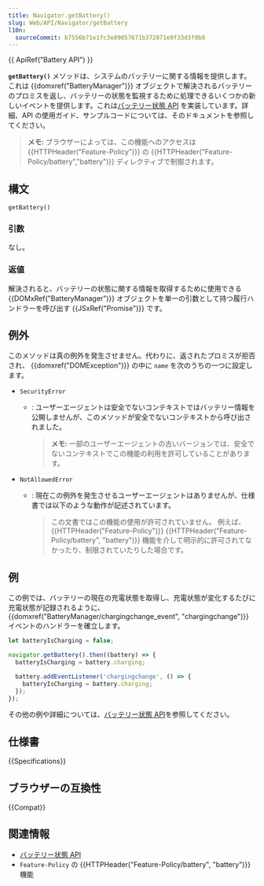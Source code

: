 ```yaml
---
title: Navigator.getBattery()
slug: Web/API/Navigator/getBattery
l10n:
  sourceCommit: b7556b71e1fc3e89057671b372871e9f33d3f0b8
---
```


{{ ApiRef("Battery API") }}

**`getBattery()`** メソッドは、システムのバッテリーに関する情報を提供します。これは {{domxref("BatteryManager")}} オブジェクトで解決されるバッテリーのプロミスを返し、バッテリーの状態を監視するために処理できるいくつかの新しいイベントを提供します。これは[バッテリー状態 API](/ja/docs/Web/API/Battery_Status_API) を実装しています。詳細、API の使用ガイド、サンプルコードについては、そのドキュメントを参照してください。

> **メモ:** ブラウザーによっては、この機能へのアクセスは {{HTTPHeader("Feature-Policy")}} の {{HTTPHeader("Feature-Policy/battery","battery")}} ディレクティブで制御されます。

## 構文

```js-nolint
getBattery()
```

### 引数

なし。

### 返値

解決されると、バッテリーの状態に関する情報を取得するために使用できる {{DOMxRef("BatteryManager")}} オブジェクトを単一の引数として持つ履行ハンドラーを呼び出す {{JSxRef("Promise")}} です。

## 例外

このメソッドは真の例外を発生させません。代わりに、返されたプロミスが拒否され、 {{domxref("DOMException")}} の中に `name` を次のうちの一つに設定します。

- `SecurityError`

  - : ユーザーエージェントは安全でないコンテキストではバッテリー情報を公開しませんが、このメソッドが安全でないコンテキストから呼び出されました。

    > **メモ:** 一部のユーザーエージェントの古いバージョンでは、安全でないコンテキストでこの機能の利用を許可していることがあります。

- `NotAllowedError`
  - : 現在この例外を発生させるユーザーエージェントはありませんが、仕様書では以下のような動作が記述されています。
    > この文書ではこの機能の使用が許可されていません。
    > 例えば、 {{HTTPHeader("Feature-Policy")}} {{HTTPHeader("Feature-Policy/battery", "battery")}} 機能を介して明示的に許可されてなかったり、制限されていたりした場合です。

## 例

この例では、バッテリーの現在の充電状態を取得し、充電状態が変化するたびに充電状態が記録されるように、 {{domxref("BatteryManager/chargingchange_event", "chargingchange")}} イベントのハンドラーを確立します。

```js
let batteryIsCharging = false;

navigator.getBattery().then((battery) => {
  batteryIsCharging = battery.charging;

  battery.addEventListener('chargingchange', () => {
    batteryIsCharging = battery.charging;
  });
});
```

その他の例や詳細については、[バッテリー状態 API](/ja/docs/Web/API/Battery_Status_API)を参照してください。

## 仕様書

{{Specifications}}

## ブラウザーの互換性

{{Compat}}

## 関連情報

- [バッテリー状態 API](/ja/docs/Web/API/Battery_Status_API)
- `Feature-Policy` の {{HTTPHeader("Feature-Policy/battery", "battery")}} 機能

